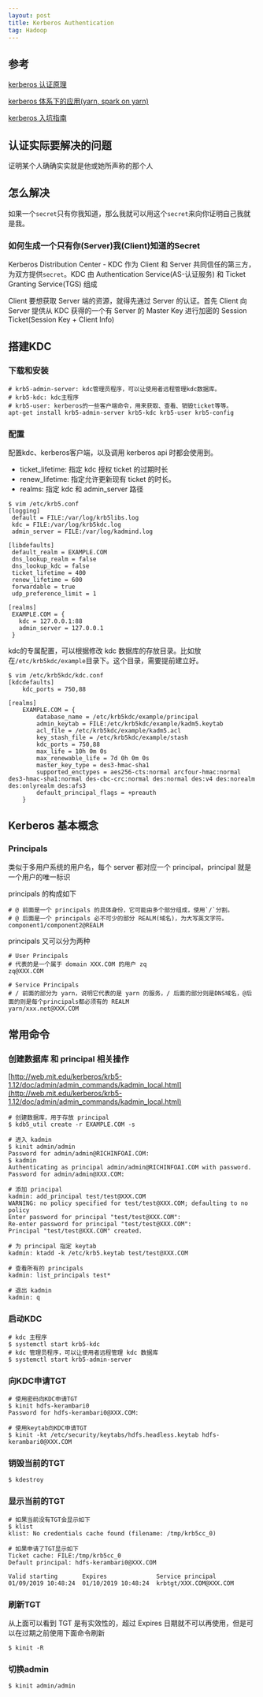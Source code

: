 ```yaml
---
layout: post
title: Kerberos Authentication
tag: Hadoop
---
```


## 参考
[kerberos 认证原理](https://blog.csdn.net/wulantian/article/details/42418231)

[kerberos 体系下的应用(yarn, spark on yarn)](https://www.jianshu.com/p/ae5a3f39a9af)

[kerberos 入坑指南](https://www.jianshu.com/p/fc2d2dbd510b)

## 认证实际要解决的问题
证明某个人确确实实就是他或她所声称的那个人

## 怎么解决
如果一个`secret`只有你我知道，那么我就可以用这个`secret`来向你证明自己我就是我。

### 如何生成一个只有你(Server)我(Client)知道的Secret
Kerberos Distribution Center - KDC 作为 Client 和 Server 共同信任的第三方，为双方提供`secret`。KDC 由 Authentication Service(AS-认证服务) 和 Ticket Granting Service(TGS) 组成

Client 要想获取 Server 端的资源，就得先通过 Server 的认证。首先 Client 向 Server 提供从 KDC 获得的一个有 Server 的 Master Key 进行加密的 Session Ticket(Session Key + Client Info)

## 搭建KDC
### 下载和安装
```
# krb5-admin-server: kdc管理员程序，可以让使用者远程管理kdc数据库。
# krb5-kdc: kdc主程序
# krb5-user: kerberos的一些客户端命令，用来获取、查看、销毁ticket等等。
apt-get install krb5-admin-server krb5-kdc krb5-user krb5-config
```
### 配置
配置kdc、kerberos客户端，以及调用 kerberos api 时都会使用到。

* ticket_lifetime: 指定 kdc 授权 ticket 的过期时长
* renew_lifetime: 指定允许更新现有 ticket 的时长。
* realms: 指定 kdc 和 admin_server 路径

```shell
$ vim /etc/krb5.conf
[logging]
 default = FILE:/var/log/krb5libs.log
 kdc = FILE:/var/log/krb5kdc.log
 admin_server = FILE:/var/log/kadmind.log

[libdefaults]
 default_realm = EXAMPLE.COM
 dns_lookup_realm = false
 dns_lookup_kdc = false
 ticket_lifetime = 400
 renew_lifetime = 600
 forwardable = true
 udp_preference_limit = 1

[realms]
 EXAMPLE.COM = {
   kdc = 127.0.0.1:88
   admin_server = 127.0.0.1
 }
```

kdc的专属配置，可以根据修改 kdc 数据库的存放目录。比如放在`/etc/krb5kdc/example`目录下。这个目录，需要提前建立好。
```shell
$ vim /etc/krb5kdc/kdc.conf
[kdcdefaults]
    kdc_ports = 750,88

[realms]
    EXAMPLE.COM = {
        database_name = /etc/krb5kdc/example/principal
        admin_keytab = FILE:/etc/krb5kdc/example/kadm5.keytab
        acl_file = /etc/krb5kdc/example/kadm5.acl
        key_stash_file = /etc/krb5kdc/example/stash
        kdc_ports = 750,88
        max_life = 10h 0m 0s
        max_renewable_life = 7d 0h 0m 0s
        master_key_type = des3-hmac-sha1
        supported_enctypes = aes256-cts:normal arcfour-hmac:normal des3-hmac-sha1:normal des-cbc-crc:normal des:normal des:v4 des:norealm des:onlyrealm des:afs3
        default_principal_flags = +preauth
    }
```


## Kerberos 基本概念
### Principals
类似于多用户系统的用户名，每个 server 都对应一个 principal，principal 就是一个用户的唯一标识

principals 的构成如下
```
# @ 前面是一个 principals 的具体身份，它可能由多个部分组成，使用`/`分割。
# @ 后面是一个 principals 必不可少的部分 REALM(域名)，为大写英文字符。
component1/component2@REALM
```

principals 又可以分为两种
```
# User Principals
# 代表的是一个属于 domain XXX.COM 的用户 zq
zq@XXX.COM

# Service Principals
# / 前面的部分为 yarn，说明它代表的是 yarn 的服务，/ 后面的部分则是DNS域名，@后面的则是每个principals都必须有的 REALM
yarn/xxx.net@XXX.COM
```

## 常用命令
### 创建数据库 和 principal 相关操作
[http://web.mit.edu/kerberos/krb5-1.12/doc/admin/admin_commands/kadmin_local.html](http://web.mit.edu/kerberos/krb5-1.12/doc/admin/admin_commands/kadmin_local.html)

```
# 创建数据库，用于存放 principal 
$ kdb5_util create -r EXAMPLE.COM -s

# 进入 kadmin
$ kinit admin/admin
Password for admin/admin@RICHINFOAI.COM:
$ kadmin
Authenticating as principal admin/admin@RICHINFOAI.COM with password.
Password for admin/admin@XXX.COM: 

# 添加 principal
kadmin: add_principal test/test@XXX.COM
WARNING: no policy specified for test/test@XXX.COM; defaulting to no policy
Enter password for principal "test/test@XXX.COM":
Re-enter password for principal "test/test@XXX.COM":
Principal "test/test@XXX.COM" created.

# 为 principal 指定 keytab
kadmin: ktadd -k /etc/krb5.keytab test/test@XXX.COM

# 查看所有的 principals
kadmin: list_principals test*

# 退出 kadmin
kadmin: q
```

### 启动KDC
```
# kdc 主程序
$ systemctl start krb5-kdc
# kdc 管理员程序，可以让使用者远程管理 kdc 数据库
$ systemctl start krb5-admin-server
```

### 向KDC申请TGT
```
# 使用密码向KDC申请TGT
$ kinit hdfs-kerambari0
Password for hdfs-kerambari0@XXX.COM:

# 使用keytab向KDC申请TGT
$ kinit -kt /etc/security/keytabs/hdfs.headless.keytab hdfs-kerambari0@XXX.COM
```

### 销毁当前的TGT
```
$ kdestroy
```

### 显示当前的TGT
```
# 如果当前没有TGT会显示如下
$ klist
klist: No credentials cache found (filename: /tmp/krb5cc_0)

# 如果申请了TGT显示如下
Ticket cache: FILE:/tmp/krb5cc_0
Default principal: hdfs-kerambari0@XXX.COM

Valid starting       Expires              Service principal
01/09/2019 10:48:24  01/10/2019 10:48:24  krbtgt/XXX.COM@XXX.COM
```

### 刷新TGT
从上面可以看到 TGT 是有实效性的，超过 Expires 日期就不可以再使用，但是可以在过期之前使用下面命令刷新
```
$ kinit -R
```

### 切换admin
```
$ kinit admin/admin
```